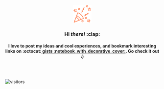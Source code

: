 <div align="center">
        <br>
        <br>
        <br>
        <br>
        <img src="https://raw.githubusercontent.com/anthowen/anthowen/master/tada.svg?sanitize=true" width="60" height="60">
        <h3>Hi <i>there!</i> :clap: </h3>
        <h4>I love to post my ideas and cool experiences, and bookmark interesting links on :octocat:<a href="https://gist.github.com/anthowen" target="_blank"> gists :notebook_with_decorative_cover:</a>. Go check it out :)</h4>
        <br>
        <br>
</div>

<div>
        
![visitors](https://visitor-badge.glitch.me/badge?page_id=anthwoen.anthowen)

</div>